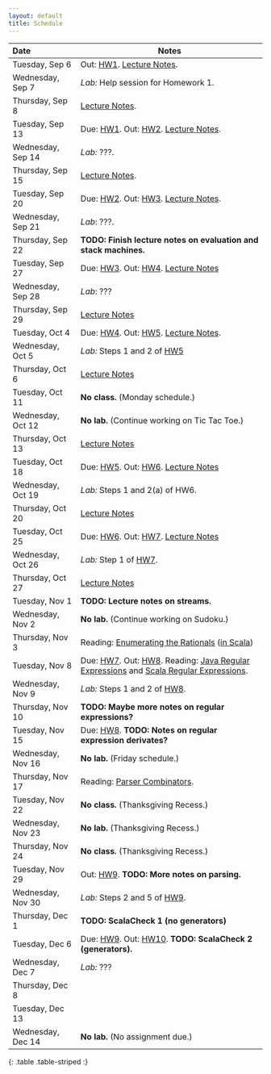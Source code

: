 ```yaml
---
layout: default
title: Schedule
---
```


| Date              | Notes                                                                                           |
|:------------------|-------------------------------------------------------------------------------------------------|
| Tuesday, Sep 6    | Out: [HW1]. [Lecture Notes](../reading/lecture1.pdf).                                           |
| Wednesday, Sep 7  | *Lab:* Help session for Homework 1.                                                             |
| Thursday, Sep 8   | [Lecture Notes](../reading/lecture2.pdf).                                                       |
| Tuesday, Sep 13   | Due: [HW1]. Out: [HW2]. [Lecture Notes](../reading/lecture3.pdf).                               |
| Wednesday, Sep 14 | *Lab:* ???.                                                                                     |
| Thursday, Sep 15  | [Lecture Notes](../reading/lecture4.pdf).                                                       |
| Tuesday, Sep 20   | Due: [HW2]. Out: [HW3]. [Lecture Notes](../reading/lecture5.pdf).                               |
| Wednesday, Sep 21 | *Lab*: ???.                                                                                     |
| Thursday, Sep 22  | **TODO: Finish lecture notes on evaluation and stack machines.**                                |
| Tuesday, Sep 27   | Due: [HW3]. Out: [HW4]. [Lecture Notes](../reading/gc.pdf)                                      |
| Wednesday, Sep 28 | *Lab*: ???                                                                                      |
| Thursday, Sep 29  | [Lecture Notes](../reading/lecture8.pdf)                                                        |
| Tuesday, Oct 4    | Due: [HW4]. Out: [HW5]. [Lecture Notes](../reading/lecture9.pdf).                               |
| Wednesday, Oct 5  | *Lab:*  Steps 1 and 2 of [HW5]                                                                  |
| Thursday, Oct 6   | [Lecture Notes](../reading/lecture10.pdf)                                                       |
| Tuesday, Oct 11   | **No class.** (Monday schedule.)                                                                |
| Wednesday, Oct 12 | **No lab.** (Continue working on Tic Tac Toe.)                                                  |
| Thursday, Oct 13  | [Lecture Notes](../reading/lecture11.pdf)                                                       |
| Tuesday, Oct 18   | Due: [HW5]. Out: [HW6]. [Lecture Notes](https://piazza.com/class/ihn69k9d3dh9n?cid=866)         |
| Wednesday, Oct 19 | *Lab:* Steps 1 and 2(a) of HW6.                                                                 |
| Thursday, Oct 20  | [Lecture Notes](../reading/lecture13.pdf)                                                       |
| Tuesday, Oct 25   | Due: [HW6]. Out: [HW7]. [Lecture Notes](https://piazza.com/class/ihn69k9d3dh9n?cid=957)         |
| Wednesday, Oct 26 | *Lab:* Step 1 of [HW7].                                                                         |
| Thursday, Oct 27  | [Lecture Notes](../reading/lecture15.pdf)                                                       |
| Tuesday, Nov 1    | **TODO: Lecture notes on streams.**                                                             |
| Wednesday, Nov 2  | **No lab.** (Continue working on Sudoku.)                                                       |
| Thursday, Nov 3   | Reading: [Enumerating the Rationals] ([in Scala](../reading/rationals.scala))                   |
| Tuesday, Nov 8    | Due: [HW7]. Out: [HW8]. Reading: [Java Regular Expressions] and [Scala Regular Expressions].    |
| Wednesday, Nov 9  | *Lab:* Steps 1 and 2 of [HW8].                                                                  |
| Thursday, Nov 10  | **TODO: Maybe more notes on regular expressions?**                                              |
| Tuesday, Nov 15   | Due: [HW8]. **TODO: Notes on regular expression derivates?**                                    |
| Wednesday, Nov 16 | **No lab.** (Friday schedule.)                                                                  |
| Thursday, Nov 17  | Reading: [Parser Combinators].                                                                  |
| Tuesday, Nov 22   | **No class.** (Thanksgiving Recess.)                                                            |
| Wednesday, Nov 23 | **No lab.** (Thanksgiving Recess.)                                                              |
| Thursday, Nov 24  | **No class.** (Thanksgiving Recess.)                                                            |
| Tuesday, Nov 29   | Out: [HW9]. **TODO: More notes on parsing.**                                                    |
| Wednesday, Nov 30 | *Lab:* Steps 2 and 5 of [HW9].                                                                  |
| Thursday, Dec 1   | **TODO: ScalaCheck 1 (no generators)**                                                          |
| Tuesday, Dec 6    | Due: [HW9]. Out: [HW10]. **TODO: ScalaCheck 2 (generators).**                                   |
| Wednesday, Dec 7  | *Lab:* ???                                                                                      |
| Thursday, Dec 8   |                                                                                                 |
| Tuesday, Dec 13   |                                                                                                 |
| Wednesday, Dec 14 | **No lab.** (No assignment due.)                                                                |
{: .table .table-striped :}

[HW1]: ../hw/hw1.pdf
[HW2]: ../hw/hw2.pdf
[HW3]: ../hw/hw3.pdf
[HW4]: ../hw/hw4.pdf
[HW5]: ../hw/hw5.pdf
[HW6]: ../hw/hw6.pdf
[HW7]: ../hw/hw7.pdf
[HW8]: ../hw/hw8.pdf
[HW9]: ../hw/hw9.pdf
[HW10]: ../hw/hw10.pdf

[Enumerating the Rationals]: ../reading/rationals.pdf
[Parser Combinators]: http://www.artima.com/pins1ed/combinator-parsing.html
[Java Regular Expressions]: http://docs.oracle.com/javase/7/docs/api/java/util/regex/Pattern.html
[Scala Regular Expressions]: http://www.scala-lang.org/api/current/index.html#scala.util.matching.Regex
